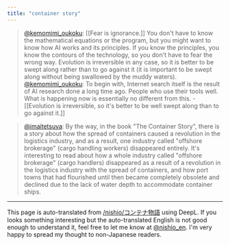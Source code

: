 ```yaml
---
title: "container story"
---
```


> [@kemomimi_oukoku](https://twitter.com/kemomimi_oukoku/status/1564250806240432128):  [[Fear is ignorance.]]
> You don't have to know the mathematical equations or the program, but you might want to know how AI works and its principles.
> If you know the principles, you know the contours of the technology, so you don't have to fear the wrong way.
> Evolution is irreversible in any case, so it is better to be swept along rather than to go against it (it is important to be swept along without being swallowed by the muddy waters).
> [@kemomimi_oukoku](https://twitter.com/kemomimi_oukoku/status/1564252638576721920): To begin with, Internet search itself is the result of AI research done a long time ago. People who use their tools well.
> What is happening now is essentially no different from this.
    - [[Evolution is irreversible, so it's better to be well swept along than to go against it.]]

> [@imaitetsuya](https://twitter.com/imaitetsuya/status/1564446874505211904): By the way, in the book "The Container Story", there is a story about how the spread of containers caused a revolution in the logistics industry, and as a result, one industry called "offshore brokerage" (cargo handling workers) disappeared entirely. It's interesting to read about how a whole industry called "offshore brokerage" (cargo handlers) disappeared as a result of a revolution in the logistics industry with the spread of containers, and how port towns that had flourished until then became completely obsolete and declined due to the lack of water depth to accommodate container ships.


---
This page is auto-translated from [/nishio/コンテナ物語](https://scrapbox.io/nishio/コンテナ物語) using DeepL. If you looks something interesting but the auto-translated English is not good enough to understand it, feel free to let me know at [@nishio_en](https://twitter.com/nishio_en). I'm very happy to spread my thought to non-Japanese readers.